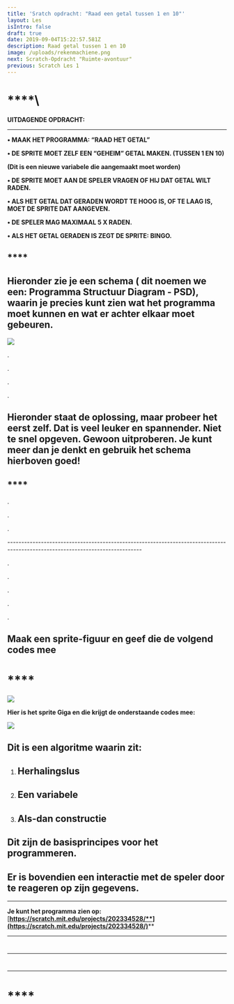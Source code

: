 ```yaml
---
title: 'Sratch opdracht: "Raad een getal tussen 1 en 10"'
layout: Les
isIntro: false
draft: true
date: 2019-09-04T15:22:57.581Z
description: Raad getal tussen 1 en 10
image: /uploads/rekenmachiene.png
next: Scratch-Opdracht "Ruimte-avontuur"
previous: Scratch Les 1
---
```

# \*\*\*\*\

**UITDAGENDE OPDRACHT:**

- - -

**•	MAAK HET PROGRAMMA:  “RAAD HET GETAL”**

**•	DE SPRITE MOET ZELF EEN “GEHEIM” GETAL MAKEN. (TUSSEN 1 EN 10)**

**(Dit is een nieuwe variabele die aangemaakt moet worden)**

**•	DE SPRITE MOET AAN DE SPELER VRAGEN OF HIJ DAT GETAL WILT RADEN.**

**•	ALS HET GETAL DAT GERADEN WORDT TE HOOG IS, OF TE LAAG IS, MOET DE SPRITE DAT AANGEVEN.**

**•	DE SPELER MAG MAXIMAAL 5 X RADEN.**

**•	ALS HET GETAL GERADEN IS ZEGT DE SPRITE: BINGO.**

## \*\*\*\*

## **Hieronder zie je een schema ( dit noemen we een: Programma Structuur Diagram - PSD), waarin je precies kunt zien wat het programma moet kunnen en wat er achter elkaar moet gebeuren.**

![](/uploads/psd-getal-tussen-1-en-10-raden.png)

.

.

.

.

## **Hieronder staat de oplossing, maar probeer het eerst zelf. Dat is veel leuker en spannender. Niet te snel opgeven. Gewoon uitproberen. Je kunt meer dan je denkt en gebruik het schema hierboven goed!**

## ****

.

.

.

\------------------------------------------------------------------------------------------------------------------------------

.

.

.

.

.

## **Maak een sprite-figuur en geef die de volgend codes mee**

# ****

![](/uploads/prite-giga.png)

**Hier is het sprite Giga en die krijgt de onderstaande codes mee:**

![](/uploads/instructies-voor-sprite-giga-raden-getal.png)



## **Dit is een algoritme waarin zit:**

1. ## **Herhalingslus**
2. ## **Een variabele**
3. ## **Als-dan constructie**

## **Dit zijn de basisprincipes voor het programmeren.**

## **Er is bovendien een interactie met de speler door te reageren op zijn gegevens.**

****

**Je kunt het programma zien op:** [**https://scratch.mit.edu/projects/202334528/**](https://scratch.mit.edu/projects/202334528/)****

- - -

# 

- - -

# 

- - -

# \*\*\*\*
